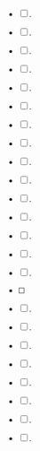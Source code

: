 
- [ ] .
- [ ] .
- [ ] .
- [ ] .
- [ ] .
- [ ] .
- [ ] .
- [ ] .

- [ ] .
- [ ] .
- [ ] .
- [ ] .
- [ ] .
- [ ] .
- [ ] .
- [ ] 

- [ ] .
- [ ] .
- [ ] .
- [ ] .
- [ ] .
- [ ] .
- [ ] .
- [ ] .
